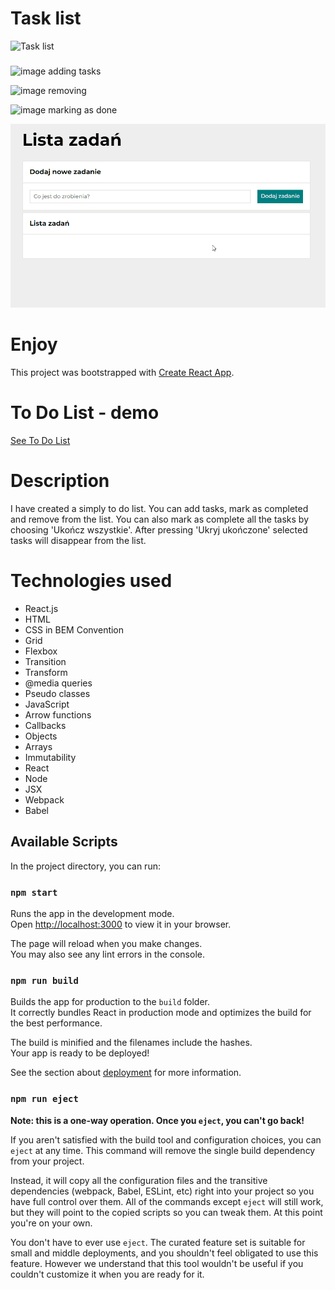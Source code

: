 # Task list
![Task list](toDoList.ico)

### 
![image](https://user-images.githubusercontent.com/80458977/217529644-c0e04e50-d3cb-47af-ba35-067eb89e81a0.png)
adding tasks

![image](https://user-images.githubusercontent.com/80458977/217529677-88dd85df-25ba-4620-8376-3bc732c13e6b.png)
removing

![image](https://user-images.githubusercontent.com/80458977/217529691-0343afa9-4e17-47b9-8ab3-0eabe42959a6.png)
marking as done

![ToDoList GIF](public/images/videoToDoList7.gif)

# Enjoy
This project was bootstrapped with [Create React App](https://github.com/facebook/create-react-app).
# To Do List - demo
[See To Do List](https://karolinaj33.github.io/to-do-list-react/)

# Description
I have created a simply to do list.
You can add tasks, mark as completed and remove from the list. 
You can also mark as complete all the tasks by choosing 'Ukończ wszystkie'.
After pressing 'Ukryj ukończone' selected tasks will disappear from the list.

# Technologies used
- React.js
- HTML
- CSS in BEM Convention
- Grid
- Flexbox
- Transition
- Transform
- @media queries
- Pseudo classes
- JavaScript
- Arrow functions
- Callbacks
- Objects
- Arrays
- Immutability
- React
- Node
- JSX
- Webpack
- Babel

## Available Scripts

In the project directory, you can run:

### `npm start`

Runs the app in the development mode.\
Open [http://localhost:3000](http://localhost:3000) to view it in your browser.

The page will reload when you make changes.\
You may also see any lint errors in the console.

### `npm run build`

Builds the app for production to the `build` folder.\
It correctly bundles React in production mode and optimizes the build for the best performance.

The build is minified and the filenames include the hashes.\
Your app is ready to be deployed!

See the section about [deployment](https://facebook.github.io/create-react-app/docs/deployment) for more information.

### `npm run eject`

**Note: this is a one-way operation. Once you `eject`, you can't go back!**

If you aren't satisfied with the build tool and configuration choices, you can `eject` at any time. This command will remove the single build dependency from your project.

Instead, it will copy all the configuration files and the transitive dependencies (webpack, Babel, ESLint, etc) right into your project so you have full control over them. All of the commands except `eject` will still work, but they will point to the copied scripts so you can tweak them. At this point you're on your own.

You don't have to ever use `eject`. The curated feature set is suitable for small and middle deployments, and you shouldn't feel obligated to use this feature. However we understand that this tool wouldn't be useful if you couldn't customize it when you are ready for it.

